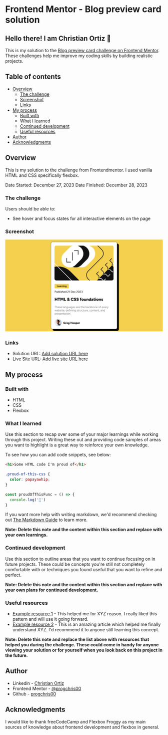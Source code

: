 # Frontend Mentor - Blog preview card solution

## Hello there! I am Christian Ortiz 👋

This is my solution to the [Blog preview card challenge on Frontend Mentor](https://www.frontendmentor.io/challenges/blog-preview-card-ckPaj01IcS). These challenges help me improve my coding skills by building realistic projects.

## Table of contents

- [Overview](#overview)
  - [The challenge](#the-challenge)
  - [Screenshot](#screenshot)
  - [Links](#links)
- [My process](#my-process)
  - [Built with](#built-with)
  - [What I learned](#what-i-learned)
  - [Continued development](#continued-development)
  - [Useful resources](#useful-resources)
- [Author](#author)
- [Acknowledgments](#acknowledgments)

## Overview

This is my solution to the challenge from Frontendmentor. I used vanilla HTML and CSS specifically flexbox.

Date Started: December 27, 2023
Date Finished: December 28, 2023

### The challenge

Users should be able to:

- See hover and focus states for all interactive elements on the page

### Screenshot

![](./screenshot.png)

### Links

- Solution URL: [Add solution URL here](https://github.com/progchris00/FrontendMentor-Challenges/tree/main/BlogPreviewCard)
- Live Site URL: [Add live site URL here](https://progchris00.github.io/FrontendMentor-Challenges/BlogPreviewCard/)

## My process

### Built with

- HTML
- CSS
- Flexbox

### What I learned

Use this section to recap over some of your major learnings while working through this project. Writing these out and providing code samples of areas you want to highlight is a great way to reinforce your own knowledge.

To see how you can add code snippets, see below:

```html
<h1>Some HTML code I'm proud of</h1>
```
```css
.proud-of-this-css {
  color: papayawhip;
}
```
```js
const proudOfThisFunc = () => {
  console.log('🎉')
}
```

If you want more help with writing markdown, we'd recommend checking out [The Markdown Guide](https://www.markdownguide.org/) to learn more.

**Note: Delete this note and the content within this section and replace with your own learnings.**

### Continued development

Use this section to outline areas that you want to continue focusing on in future projects. These could be concepts you're still not completely comfortable with or techniques you found useful that you want to refine and perfect.

**Note: Delete this note and the content within this section and replace with your own plans for continued development.**

### Useful resources

- [Example resource 1](https://www.example.com) - This helped me for XYZ reason. I really liked this pattern and will use it going forward.
- [Example resource 2](https://www.example.com) - This is an amazing article which helped me finally understand XYZ. I'd recommend it to anyone still learning this concept.

**Note: Delete this note and replace the list above with resources that helped you during the challenge. These could come in handy for anyone viewing your solution or for yourself when you look back on this project in the future.**

## Author

- Linkedin - [Christian Ortiz](https://www.linkedin.com/in/christian-ortiz-b45b39256/)
- Frontend Mentor - [@progchris00](https://www.frontendmentor.io/profile/progchris00)
- Github - [progchris00](https://github.com/progchris00)

## Acknowledgments

I would like to thank freeCodeCamp and Flexbox Froggy as my main sources of knowledge about frontend development and flexbox in general.